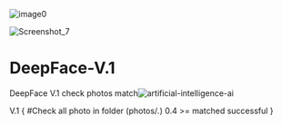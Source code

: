 ![image0](https://user-images.githubusercontent.com/35100055/125212064-88f96080-e2b3-11eb-81dd-f818b299eea1.png)

![Screenshot_7](https://user-images.githubusercontent.com/35100055/125211913-92ce9400-e2b2-11eb-86d8-848cb0b54390.png)
# DeepFace-V.1
DeepFace V.1 check photos match![artificial-intelligence-ai](https://user-images.githubusercontent.com/35100055/125211961-c90c1380-e2b2-11eb-8855-2d829c89dbb0.png)

V.1 {
#Check all photo in folder (photos/*.*)
0.4 >= matched successful 
}
